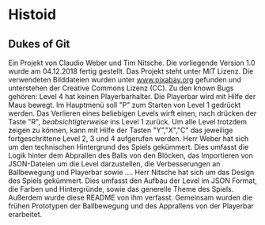 Histoid
======================
Dukes of Git
----------------------

Ein Projekt von Claudio Weber und Tim Nitsche.   Die vorliegende Version 1.0 wurde am 04.12.2018 fertig gestellt.   Das Projekt steht unter MIT Lizenz.   Die verwendeten Bilddateien wurden unter www.pixabay.org gefunden und unterstehen der Creative Commons Lizenz (CC).   Zu den known Bugs gehören: Level 4 hat keinen Playerbarhalter.
Die Playerbar wird mit Hilfe der Maus bewegt. Im Hauptmenü soll "P" zum Starten von Level 1 gedrückt werden. Das Verlieren eines beliebigen Levels wirft einen, nach drücken der Taste "R", *beabsichtigterweise* ins Level 1 zurück. Um alle Level trotzdem zeigen zu können, kann mit Hilfe der Tasten "Y","X","C" das jeweilige fortgeschrittene Level 2, 3 und 4 aufgerufen werden.
Herr Weber hat sich um den technischen Hintergrund des Spiels gekümmert. Dies umfasst die Logik hinter dem Abprallen des Balls von den Blöcken, das Importieren von JSON-Dateien um die Level darzustellen, die Verbesserungen an Ballbewegung und Playerbar sowie ....
Herr Nitsche hat sich um das Design des Spiels gekümmert. Dies umfasst den Aufbau der Level im JSON Format, die Farben und Hintergründe, sowie das generelle Theme des Spiels. Außerdem wurde diese README von ihm verfasst.
Gemeinsam wurden die frühen Prototypen der Ballbewegung und des Apprallens von der Playerbar erarbeitet.
